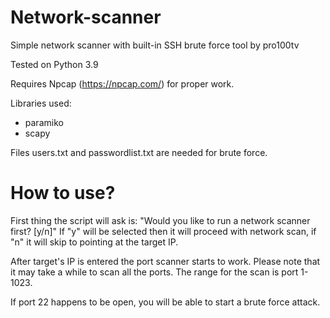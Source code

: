# **Network-scanner**
Simple network scanner with built-in SSH brute force tool by pro100tv

Tested on Python 3.9

Requires Npcap (https://npcap.com/) for proper work.

Libraries used:
- paramiko
- scapy

Files users.txt and passwordlist.txt are needed for brute force.

# **How to use?**

First thing the script will ask is: "Would you like to run a network scanner first? [y/n]"
If "y" will be selected then it will proceed with network scan, if "n" it will skip to pointing at the target IP.

After target's  IP is entered the port scanner starts to work. Please note that it may take a while to scan all the ports.
The range for the scan is port 1-1023.

If port 22 happens to be open, you will be able to start a brute force attack.
